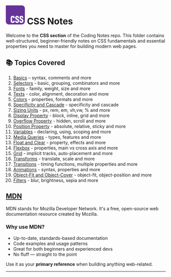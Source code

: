 # ![CSS Logo](../assets/css-logo.svg) CSS Notes

Welcome to the **CSS section** of the Coding Notes repo. This folder contains well-structured, beginner-friendly notes on CSS fundamentals and essential properties you need to master for building modern web pages.

## 📚 Topics Covered

1. [Basics](./01_Basics.md) – syntax, comments and more
2. [Selectors](./02_Selectors.md) - basic, grouping, combinators and more
3. [Fonts](./03_Fonts.md) - family, weight, size and more
4. [Texts](./04_Texts.md) - color, alignment, decoration and more
5. [Colors](./05_Colors.md) - properties, formats and more
6. [Specificity and Cascade](./06_Specificity-and-Cascade.md) - specificity and cascade
7. [Sizing Units](./07_Sizing-Units.md) - px, rem, em, vh,vw, % and more
8. [Display Property](./08_Display.md) - block, inline, grid and more
9. [Overflow Property](./09_Overflow.md) - hidden, scroll and more
10. [Position Property](./10_Position.md) - absolute, relative, sticky and more
11. [Variables](./11_Variables.md) - declaring, using, scoping and more
12. [Media Queries](./12_Media-Queries.md) - types, features and more
13. [Float and Clear](./13_Float-and-clear.md) - property, effects and more
14. [Flexbox](./14_Flexbox.md) - properties, main vs cross axis and more
15. [Grid](./15_Grid.md) - implicit tracks, auto-placement and more
16. [Transforms](./16_Transforms.md) - translate, scale and more
17. [Transitions](./17_Transitions.md) - timing functions, multiple properties and more
18. [Animations](./18_Animations.md) - syntax, properties and more
19. [Object-Fit and Object-Cover](./19_Object-fit-&-Object-Cover.md) - object-fit, object-position and more
20. [Filters](./20_Filters.md) - blur, brightness, sepia and more

## [MDN](https://developer.mozilla.org/en-US/docs/Web/CSS)

MDN stands for Mozilla Developer Network. It's a free, open-source web documentation resource created by Mozilla.

### Why use MDN?

* Up-to-date, standards-based documentation
* Code examples and usage patterns
* Great for both beginners and experienced devs
* No fluff — straight to the point

Use it as your **primary reference** when building anything web-related.

---

